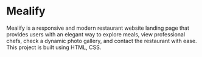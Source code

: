 # Mealify
Mealify is a responsive and modern restaurant website landing page that provides users with an elegant way to explore meals, view professional chefs, check a dynamic photo gallery, and contact the restaurant with ease. This project is built using HTML, CSS.
